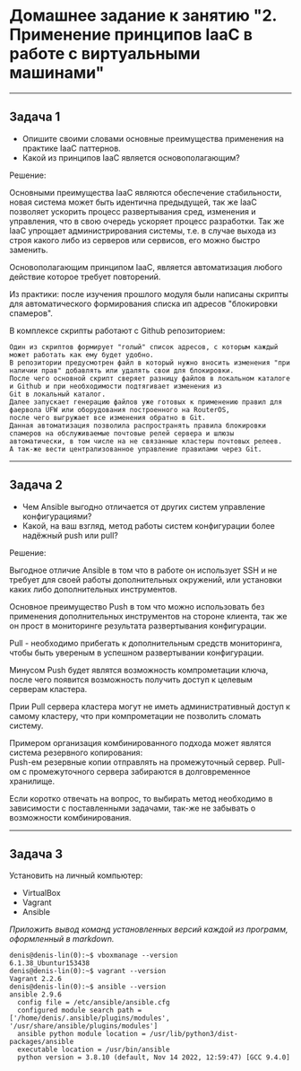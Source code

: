 # Домашнее задание к занятию "2. Применение принципов IaaC в работе с виртуальными машинами"
---

## Задача 1

- Опишите своими словами основные преимущества применения на практике IaaC паттернов.
- Какой из принципов IaaC является основополагающим?

Решение: 

Основными преимущества IaaC являются обеспечение стабильности, новая система может быть идентична предыдущей, так же IaaC позволяет ускорить процесс развертывания сред, 
изменения и управления, что в свою очередь ускоряет процесс разработки. 
Так же IaaC упрощает администрирования системы, т.е. в случае выхода из строя какого либо из серверов или сервисов, его можно быстро заменить. 

Основополагающим принципом IaaC, является автоматизация любого действие которое требует повторений. 

Из практики: после изучения прошлого модуля были написаны скрипты для автоматического формирования списка ип адресов "блокировки спамеров".

В комплексе скрипты работают с Github репозиторием:

	Один из скриптов формирует "голый" список адресов, с которым каждый может работать как ему будет удобно.
	В репозитории предусмотрен файл в который нужно вносить изменения "при наличии прав" добавлять или удалять свои для блокировки.
	После чего основной скрипт сверяет разницу файлов в локальном каталоге и Github и при необходимости подтягивает изменения из 
	Git в локальный каталог.
	Далее запускает генерацию файлов уже готовых к применению правил для фаервола UFW или оборудования построенного на RouterOS, 
	после чего выгружает все изменения обратно в Git.
	Данная автоматизация позволила распространять правила блокировки спамеров на обслуживаемые почтовые релей сервера и шлюзы 
	автоматически, в том числе на не связанные кластеры почтовых релеев.
	А так-же вести централизованное управление правилами через Git.
  
---
## Задача 2

- Чем Ansible выгодно отличается от других систем управление конфигурациями?
- Какой, на ваш взгляд, метод работы систем конфигурации более надёжный push или pull?

Решение:

Выгодное отличие Ansible в том что в работе он использует SSH и не требует для своей работы дополнительных окружений, или установки каких либо дополнительных инструментов.

Основное преимущество Push в том что можно использовать без применения дополнительных инструментов на стороне клиента, так же он прост в мониторинге результата развертывания конфигурации.

Pull - необходимо прибегать к дополнительным средств мониторинга, чтобы быть увереным в успешном развертывании конфигурации.

Минусом Push будет являтся возможность компрометации ключа, после чего появится возможность получить доступ к целевым серверам кластера.

Прии Pull сервера кластера могут не иметь административный доступ к самому кластеру, что при компрометации не позволить сломать систему.

Примером организация комбинированного подхода может являтся система резервного копирования:  
	Push-ем резервные копии отправлять на промежуточный сервер. 
	Pull-ом с промежуточного сервера забираются в долговременное хранилище. 

Если коротко отвечать на вопрос, то выбирать метод необходимо в зависимости с поставленными задачами, так-же не забывать о возможности комбинирования.

---
## Задача 3

Установить на личный компьютер:

- VirtualBox
- Vagrant
- Ansible

*Приложить вывод команд установленных версий каждой из программ, оформленный в markdown.*
```
denis@denis-lin(0):~$ vboxmanage --version
6.1.38_Ubuntur153438
denis@denis-lin(0):~$ vagrant --version
Vagrant 2.2.6
denis@denis-lin(0):~$ ansible --version
ansible 2.9.6
  config file = /etc/ansible/ansible.cfg
  configured module search path = ['/home/denis/.ansible/plugins/modules', '/usr/share/ansible/plugins/modules']
  ansible python module location = /usr/lib/python3/dist-packages/ansible
  executable location = /usr/bin/ansible
  python version = 3.8.10 (default, Nov 14 2022, 12:59:47) [GCC 9.4.0]
```
